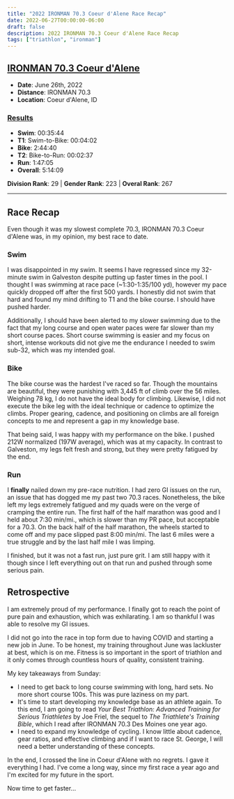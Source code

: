 ```yaml
---
title: "2022 IRONMAN 70.3 Coeur d'Alene Race Recap"
date: 2022-06-27T00:00:00-06:00
draft: false
description: 2022 IRONMAN 70.3 Coeur d'Alene Race Recap
tags: ["triathlon", "ironman"]
---
```


## [IRONMAN 70.3 Coeur d'Alene](https://www.ironman.com/im703-coeur-dalene)
* **Date**: June 26th, 2022
* **Distance**: IRONMAN 70.3
* **Location**: Coeur d'Alene, ID

### [Results](https://www.ironman.com/im703-coeur-dalene-results)
* **Swim**: 00:35:44
* **T1**: Swim-to-Bike: 00:04:02
* **Bike**: 2:44:40
* **T2**: Bike-to-Run: 00:02:37
* **Run**: 1:47:05
* **Overall**: 5:14:09

**Division Rank**: 29 | **Gender Rank**: 223 | **Overal Rank**: 267

---

## Race Recap
Even though it was my slowest complete 70.3, IRONMAN 70.3 Coeur d'Alene was, in my opinion, my best race to date.

### Swim
I was disappointed in my swim. It seems I have regressed since my 32-minute swim in Galveston despite putting up faster times in the pool. I thought I was swimming at race pace (~1:30-1:35/100 yd), however my pace quickly dropped off after the first 500 yards. I honestly did not swim that hard and found my mind drifting to T1 and the bike course. I should have pushed harder.

Additionally, I should have been alerted to my slower swimming due to the fact that my long course and open water paces were far slower than my short course paces. Short course swimming is easier and my focus on short, intense workouts did not give me the endurance I needed to swim sub-32, which was my intended goal.

### Bike
The bike course was the hardest I've raced so far. Though the mountains are beautiful, they were punishing with 3,445 ft of climb over the 56 miles. Weighing 78 kg, I do not have the ideal body for climbing. Likewise, I did not execute the bike leg with the ideal technique or cadence to optimize the climbs. Proper gearing, cadence, and positioning on climbs are all foreign concepts to me and represent a gap in my knowledge base.

That being said, I was happy with my performance on the bike. I pushed 212W normalized (197W average), which was at my capacity. In contrast to Galveston, my legs felt fresh and strong, but they were pretty fatigued by the end.

### Run
I **finally** nailed down my pre-race nutrition. I had zero GI issues on the run, an issue that has dogged me my past two 70.3 races. Nonetheless, the bike left my legs extremely fatigued and my quads were on the verge of cramping the entire run. The first half of the half marathon was good and I held about 7:30 min/mi., which is slower than my PR pace, but acceptable for a 70.3. On the back half of the half marathon, the wheels started to come off and my pace slipped past 8:00 min/mi. The last 6 miles were a true struggle and by the last half mile I was limping.

I finished, but it was not a fast run, just pure grit. I am still happy with it though since I left everything out on that run and pushed through some serious pain.

## Retrospective
I am extremely proud of my performance. I finally got to reach the point of pure pain and exhaustion, which was exhilarating. I am so thankful I was able to resolve my GI issues.

I did not go into the race in top form due to having COVID and starting a new job in June. To be honest, my training throughout June was lackluster at best, which is on me. Fitness is so important in the sport of triathlon and it only comes through countless hours of quality, consistent training.

My key takeaways from Sunday:
* I need to get back to long course swimming with long, hard sets. No more short course 100s. This was pure laziness on my part.
* It's time to start developing my knowledge base as an athlete again. To this end, I am going to read *Your Best Triathlon: Advanced Training for Serious Triathletes* by Joe Friel, the sequel to *The Triathlete's Training Bible*, which I read after IRONMAN 70.3 Des Moines one year ago.
* I need to expand my knowledge of cycling. I know little about cadence, gear ratios, and effective climbing and if I want to race St. George, I will need a better understanding of these concepts.

In the end, I crossed the line in Coeur d'Alene with no regrets. I gave it everything I had. I've come a long way, since my first race a year ago and I'm excited for my future in the sport.

Now time to get faster...
